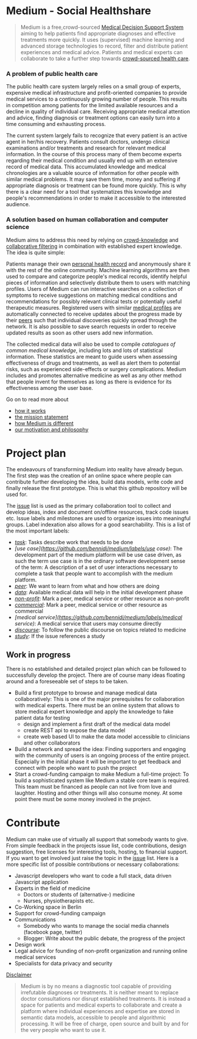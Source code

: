 Medium - Social Healthshare
======
> Medium is a free,crowd-sourced [Medical Decision Support System](https://github.com/bennidi/medium/wiki/Glossary#medical-decision-support-system) aiming to help patients find appropriate diagnoses and effective treatments more quickly. It uses (supervised) machine learning and advanced storage technologies to record, filter and distribute patient experiences and medical advice. Patients and medical experts can collaborate to take a further step towards [crowd-sourced health care](https://github.com/bennidi/medium/wiki/Crowdsourcing#crowdsourced-health-care).

### A problem of public health care
 The public health care system largely relies on a small group of experts, expensive medical infrastructure and profit-oriented companies to provide medical services to a continuously growing number of people. This results in competition among patients for the limited available resources and a decline in quality of individual care. Receiving appropriate medical attention and advice, finding diagnosis or treatment options can easily turn into a time consuming and exhausting process.
 
 The current system largely fails to recognize that every patient is an active agent in her/his recovery. Patients consult doctors, undergo clinical examinations and/or treatments and research for relevant medical information. In the course of this process many of them become experts regarding their medical condition and usually end up with an extensive record of medical data. This accumulated knowledge and medical chronologies are a valuable source of information for other people with similar medical problems. It may save them time, money and suffering if appropriate diagnosis or treatment can be found more quickly. This is why there is a clear need for a tool that systematizes this knowledge and people's recommendations in order to make it accessible to the interested audience.  


### A solution based on human collaboration and computer science
Medium aims to address this need by relying on [crowd-knowledge](http://en.wikipedia.org/wiki/Wisdom_of_the_crowd) and [collaborative filtering](http://en.wikipedia.org/wiki/Collaborative_filtering) in combination with established expert knowledge. The idea is quite simple:
 
 Patients manage their own [personal health record](https://github.com/bennidi/medium/wiki/Glossary#phr) and anonymously share it with the rest of the online community. Machine learning algorithms are then used to compare and categorize people's medical records, identify helpful pieces of information and selectively distribute them to users with matching profiles. Users of Medium can run interactive searches on a collection of symptoms to receive suggestions on matching medical conditions and recommendations for possibly relevant clinical tests or potentially useful therapeutic measures. Registered users with similar [medical profiles](https://github.com/bennidi/medium/wiki/Medical-Profiles) are automatically connected to receive updates about the progress made by their [peers](https://github.com/bennidi/medium/wiki/Medical-Profiles#medical-buddies) such that individual discoveries quickly spread through the network. It is also possible to save search requests in order to receive updated results as soon as other users add new information. 

The collected medical data will also be used to compile *catalogues of common medical knowledge*, including lots and lots of statistical information. These statistics are meant to guide users when assessing effectiveness of drugs and treatments, as well as alert them to potential risks, such as experienced side-effects or surgery complications. Medium includes and promotes alternative medicine as well as any other method that people invent for themselves as long as there is evidence for its effectiveness among the user base.

Go on to read more about 
+ [how it works](http://github.com/bennidi/medium/wiki/How-it-works)
+ [the mission statement](http://github.com/bennidi/medium/wiki/Mission-Statement)
+ [how Medium is different](http://github.com/bennidi/medium/wiki/FAQ#how-we-make-a-difference)
+ [our motivation and philosophy](http://github.com/bennidi/medium/Motivation-and-Philosophy)


# Project plan
The endeavours of transforming Medium into reality have already begun. The first step was the creation of an online space where people can contribute further developing the idea, build data models, write code and finally release the first prototype. This is what this github repository will be used for.

The [issue](https://github.com/bennidi/medium/issues) list is used as the primary collaboration tool to collect and develop ideas, index and document on/offline resources, track code issues etc. Issue labels and milestones are used to organize issues into meaningful groups. Label indexation also allows for a good searchability. This is a list of the most important labels:
 + *[task](https://github.com/bennidi/medium/labels/task)*: Tasks describe work that needs to be done
 + *[use case](https://github.com/bennidi/medium/labels/use case)*: The development part of the medium platform will be use case driven, as such the term use case is in the ordinary software development sense of the term: A description of a set of user interactions necessary to complete a task that people want to accomplish with the medium platform.
 + *[peer](https://github.com/bennidi/medium/labels/peer)*: We want to learn from what and how others are doing
 + *[data](https://github.com/bennidi/medium/labels/data)*: Available medical data will help in the initial development phase
 + *[non-profit](https://github.com/bennidi/medium/labels/non-profit)*: Mark a peer, medical service or other resource as non-profit
 + *[commercial](https://github.com/bennidi/medium/labels/commercial)*: Mark a peer, medical service or other resource as commercial
 + *[medical service](https://github.com/bennidi/medium/labels/medical service)*: A medical service that users may consume directly
 + *[discourse](https://github.com/bennidi/medium/labels/discourse)*: To follow the public discourse on topics related to medicine
 + *[study](https://github.com/bennidi/medium/labels/study)*: If the issue references a study

## Work in progress
There is no established and detailed project plan which can be followed to successfully develop the project. There are of course many ideas floating around and a foreseeable set of steps to be taken.

* Build a first prototype to browse and manage medical data collaboratively: This is one of the major prerequisites for collaboration with medical experts. There must be an online system that allows to store medical expert knowledge and apply the knowledge to fake patient data for testing
  * design and implement a first draft of the medical data model
  * create REST api to expose the data model
  * create web based UI to make the data model accessible to clinicians and other collaborators
* Build a network and spread the idea: Finding supporters and engaging with the community of users is an ongoing process of the entire project. Especially in the initial phase it will be important to get feedback and connect with people who want to push the project
* Start a crowd-funding campaign to make Medium a full-time project: To build a sophisticated system like Medium a stable core team is required. This team must be financed as people can not live from love and laughter. Hosting and other things will also consume money. At some point there must be some money involved in the project.

# Contribute
Medium can make use of virtually all support that somebody wants to give. From simple feedback in the projects issue list, code contributions, design suggestion, free licenses for interesting tools, hosting, to financial support. If you want to get involved just raise the topic in the [issue](https://github.com/bennidi/medium/issues) list. Here is a more specific list of possible contributions or necessary collaborations:

+ Javascript developers who want to code a full stack, data driven Javascript application
+ Experts in the field of medicine
  + Doctors or students of (alternative-) medicine
  + Nurses, physiotherapists etc.
+ Co-Working space in Berlin
+ Support for crowd-funding campaign
+ Communications
  + Somebody who wants to manage the social media channels (facebook page, twitter)
  + Blogger: Write about the public debate, the progress of the project
+ Design work
+ Legal advice for founding of non-profit organization and running online medical services
+ Specialists for data privacy and security


[Disclaimer](http://github.com/bennidi/medium/wiki/Disclaimer)
> Medium is by no means a diagnostic tool capable of providing irrefutable diagnoses or treatments. It is neither meant to replace doctor consultations nor disrupt established treatments. It is instead a space for patients and medical experts to collaborate and create a platform where individual experiences and expertise are stored in semantic data models, accessible to people and algorithmic processing. It will be free of charge, open source and built by and for the very people who want to use it.

